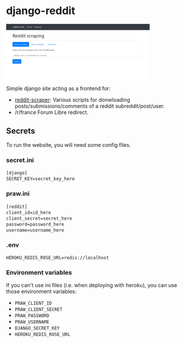 # django-reddit

<a href="pictures/image.png"><img src="pictures/image.png" width="390"/></a>

Simple django site acting as a frontend for:

- [reddit-scraper](https://github.com/dbeley/reddit-scraper): Various scripts for donwloading posts/submissions/comments of a reddit subreddit/post/user.
- /r/france Forum Libre redirect.

## Secrets

To run the website, you will need some config files.

### secret.ini
```
[django]
SECRET_KEY=secret_key_here
```

### praw.ini
```
[reddit]
client_id=id_here
client_secret=secret_here
password=password_here
username=username_here
```

### .env

```
HEROKU_REDIS_ROSE_URL=redis://localhost
```

### Environment variables

If you can't use ini files (i.e. when deploying with heroku), you can use those environment variables:

- `PRAW_CLIENT_ID`
- `PRAW_CLIENT_SECRET`
- `PRAW_PASSWORD`
- `PRAW_USERNAME`
- `DJANGO_SECRET_KEY`
- `HEROKU_REDIS_ROSE_URL`
